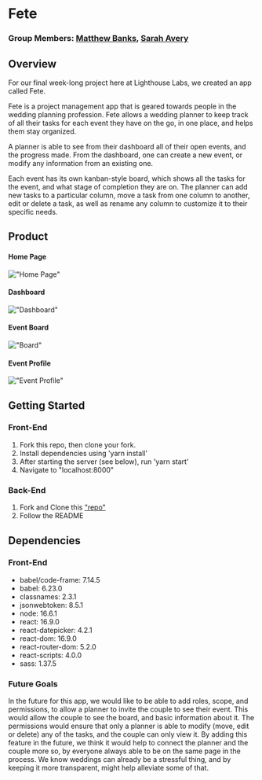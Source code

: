 # Fete

### Group Members: [Matthew Banks](https://github.com/fictionalparakeets), [Sarah Avery](https://github.com/SarahAvery)

## Overview

For our final week-long project here at Lighthouse Labs, we created an app called Fete.

Fete is a project management app that is geared towards people in the wedding planning profession. Fete allows a wedding planner to keep track of all their tasks for each event they have on the go, in one place, and helps them stay organized.

A planner is able to see from their dashboard all of their open events, and the progress made. From the dashboard, one can create a new event, or modify any information from an existing one.

Each event has its own kanban-style board, which shows all the tasks for the event, and what stage of completion they are on. The planner can add new tasks to a particular column, move a task from one column to another, edit or delete a task, as well as rename any column to customize it to their specific needs.

## Product

#### Home Page

!["Home Page"]()

#### Dashboard

!["Dashboard"](https://github.com/SarahAvery/finals/blob/main/src/assets/dashboard.png?raw=true)

#### Event Board

!["Board"](https://github.com/SarahAvery/finals/blob/main/src/assets/board.png?raw=true)

#### Event Profile

!["Event Profile"](https://github.com/SarahAvery/finals/blob/main/src/assets/event-profile.png?raw=true)

## Getting Started

### Front-End

1. Fork this repo, then clone your fork.
2. Install dependencies using 'yarn install'
3. After starting the server (see below), run 'yarn start'
4. Navigate to "localhost:8000"

### Back-End

1. Fork and Clone this ["repo"](https://github.com/SarahAvery/finals-api)
2. Follow the README

## Dependencies

### Front-End

- babel/code-frame: 7.14.5
- babel: 6.23.0
- classnames: 2.3.1
- jsonwebtoken: 8.5.1
- node: 16.6.1
- react: 16.9.0
- react-datepicker: 4.2.1
- react-dom: 16.9.0
- react-router-dom: 5.2.0
- react-scripts: 4.0.0
- sass: 1.37.5

### Future Goals

In the future for this app, we would like to be able to add roles, scope, and permissions, to allow a planner to invite the couple to see their event. This would allow the couple to see the board, and basic information about it. The permissions would ensure that only a planner is able to modify (move, edit or delete) any of the tasks, and the couple can only view it. By adding this feature in the future, we think it would help to connect the planner and the couple more so, by everyone always able to be on the same page in the process. We know weddings can already be a stressful thing, and by keeping it more transparent, might help alleviate some of that.
